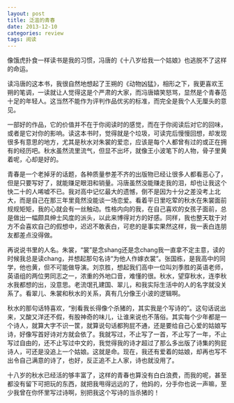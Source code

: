 ```yaml
---
layout: post
title: 泛滥的青春
date: 2013-12-10
categories: review
tags: 阅读
---
```


像饿虎扑食一样读书是我的习惯，冯唐的《十八岁给我一个姑娘》也逃脱不了这样的命运。

读冯唐的这本书，我很自然地想起了王朔的《动物凶猛》，相形之下，我更喜欢王朔的笔调，一读就让人觉得这是个严肃的大家，而冯唐嬉笑怒骂，显然是个青春范十足的年轻人。这当然不能作为评判作品优劣的标准，而完全是我个人无厘头的意见。

一部好的作品，它的价值并不在于你阅读时的感觉，而在于你阅读后对它的回味，或者是它对你的影响。读这本书时，觉得就是个垃圾，可读完后慢慢回想，却发现很多有意思的地方，尤其是秋水对朱裳的爱恋，应该是每个人都曾有过的或正在拥有的经历吧。秋水虽然流里流气，但显不出坏，就像王小波笔下的人物，骨子里黄着呢，心却是好的。

青春是一个老掉牙的话题，各种质量参差不齐的出版物已经让很多人都看恶心了，但是只要写好了，就能赚足眼泪和销量。冯唐虽然没能赚走我的泪，却也让我这个快二十的人唏嘘不已。我对高中记忆最大的遗憾，倒不是因为十分之差没考上北大，而是自己在那三年里竟然没能谈一场恋爱。看着平日里吃荤的秋水在朱裳面前规规矩矩，我的心就会有一丝触动。性格内向的我，在自己喜欢的女孩子面前，总是做出一幅颇具绅士风度的派头，以此来博得对方的好感。同样，我也整天耽于对方不会喜欢自己的假想中，迟迟不敢表白，可悲的是事实果然这样，我一表白连朋友都差点没得做。

再说说书里的人名。朱裳，“裳”是念shang还是念chang我一直拿不定主意，读的时候我总是读chang，并想起那句名诗“为他人作嫁衣裳”。张国栋，是我高中的同学，他也黄，但不可能做导演。刘京胜，想起我们高中一位叫刘季胜的英语老师，英语组的两位男同志之一，浓重的外地口音，难懂的很。秋水，望穿秋水，连李秋水我都想的出，没意思。老流氓孔建国、翠儿，和我实际生活中的人的名字就没关系了。看翠儿、朱裳和秋水的关系，真有几分像王小波的逻辑啊。

秋水的那句话特喜欢，“别看我长得像个杀猪的，其实我是个写诗的”。这句话说出来，又酸又洋还不假，有股神奇的味儿，让谁来说也不落俗。其实每个少年都是一个诗人，就算大字不识一筐，就算说句话都狗屁不通，还是要给自己心爱的姑娘写诗，好像写首好诗对方就会依了。我就写过，不止写了一首，不止写了一年，不止写过自由的，还不止写过中文的，我觉得我的诗才超过了那么多出版了诗集的狗屁诗人，可还是没追上一个姑娘。这就是命。现在，我还有爱着的姑娘，却再也写不出令自己满意的诗了，也好，反正追不上人家，诗也就没用了。

十八岁的秋水已经活的够丰富了，这样的青春也算没有白白浪费，而我的呢，甚至都没有留下可把玩的东西，就把我甩得远远的了，他妈的，分手你也说一声嘛，至少我曾在你怀里写过诗啊，别把我这个写诗的当杀猪的！
